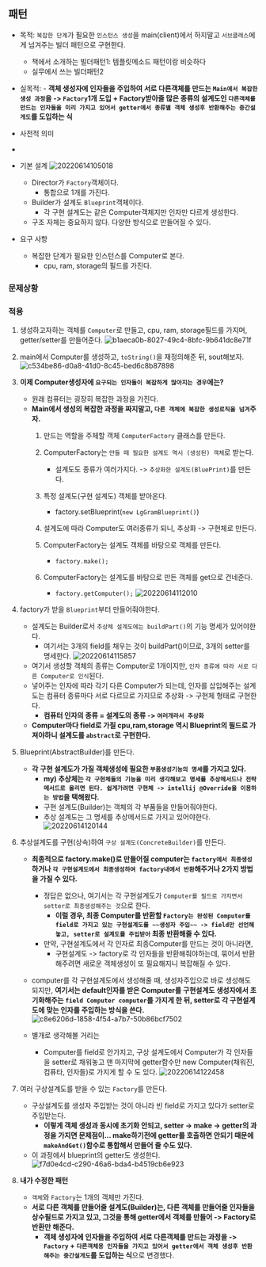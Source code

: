 ## 패턴
- 목적: `복잡한 단계`가 필요한 `인스턴스 생성`을 main(client)에서 하지말고 `서브클래스`에게 넘겨주는 빌더 패턴으로 구현한다.
	- 책에서 소개하는 빌더패턴1: 템플릿메소드 패턴이랑 비슷하다
	- 실무에서 쓰는 빌더패턴2
- 실목적: - **객체 생성자에 인자들을 주입하여 서로 다른객체를 만드는 `Main에서 복잡한 생성 과정`을 -> `Factory`1개 도입 + Factory받아줄 많은 종류의 설계도인 `다른객체를 만드는 인자들을 미리 가지고 있어서 getter에서 종류별 객체 생성후 반환해주는 중간설게도`를 도입하는 식**


- 사전적 의미
- 
- 기본 설계
	![20220614105018](https://raw.githubusercontent.com/is2js/screenshots/main/20220614105018.png)
	- Director가 `Factory`객체이다.
		- 통합으로 1개를 가진다.
	- Builder가 설계도 `Blueprint`객체이다.
		- 각 구현 설계도는 같은 Computer객체지만 인자만 다르게 생성한다.
	- 구조 자체는 중요하지 않다. 다양한 방식으로 만들어질 수 있다.
- 요구 사항
	- 복잡한 단계가 필요한 인스턴스를 Computer로 본다.
		- cpu, ram, storage의 필드를 가진다.

### 문제상황

### 적용
1. 생성하고자하는 객체를 `Computer`로 만들고, cpu, ram, storage필드를 가지며, getter/setter를 만들어준다.
	![b1aeca0b-8027-49c4-8bfc-9b641dc8e71f](https://raw.githubusercontent.com/is2js/screenshots/main/b1aeca0b-8027-49c4-8bfc-9b641dc8e71f.gif)

2. main에서 Computer를 생성하고, `toString()`을 재정의해준 뒤, sout해보자.
	![c534be86-d0a8-41d0-8c45-bed6c8b87898](https://raw.githubusercontent.com/is2js/screenshots/main/c534be86-d0a8-41d0-8c45-bed6c8b87898.gif)

3. **이제 Computer생성자에 `요구되는 인자들이 복잡하게 많아지는 경우`에는?**
	- 원래 컴퓨터는 굉장히 복잡한 과정을 가진다.
	- **Main에서 생성의 복잡한 과정을 짜지말고, `다른 객체에 복잡한 생성로직을 넘겨`주자.**
		1. 만드는 역할을 주체할 객체 `ComputerFactory` 클래스를 만든다.
		2. ComputerFactory는 `만들 때 필요한 설계도 역시 (생성된) 객체`로 받는다.
			- 설계도도 종류가 여러가지다. -> `추상화한 설계도(BluePrint)`를 만든다.
		3. 특정 설계도(구현 설계도) 객체를 받아온다.
			- factory.setBlueprint(`new LgGramBlueprint()`)
		4. 설계도에 따라 Computer도 여러종류가 되니, 추상화 -> 구현체로 만든다.

		5. ComputerFactory는 설계도 객체를 바탕으로 객체를 만든다.
			- `factory.make();`
		6. ComputerFactory는 설계도를 바탕으로 만든 객체를 get으로 건네준다.
			- `factory.getComputer();`
	![20220614112010](https://raw.githubusercontent.com/is2js/screenshots/main/20220614112010.png)


4. factory가 받을 `Blueprint`부터 만들어줘야한다.
	- 설계도는 Builder로서 `추상체 설계도에는 buildPart()`의 기능 명세가 있어야한다.
		- 여기서는 3개의 field를 채우는 것이 buildPart()이므로, 3개의 setter를 명세한다.
		![20220614115857](https://raw.githubusercontent.com/is2js/screenshots/main/20220614115857.png)
	- 여기서 생성할 객체의 종류는 Computer로 1개이지만, `인자 종류에 따라 서로 다른 Computer로 인식`된다.
	- 넣어주는 인자에 따라 각기 다른 Computer가 되는데, 인자를 삽입해주는 설계도는 컴퓨터 종류마다 서로 다르므로 가지므로 추상화 -> 구현체 형태로 구현한다.
		- **컴퓨터 인자의 종류 = 설계도의 종류 -> `여러개라서 추상화`**
	- **Computer마다 field로 가질 cpu,ram,storage 역시 Blueprint의 필드로 가져야하니 설계도를 `abstract`로 구현한다.**


5. Blueprint(AbstractBuilder)를 만든다.
	- **각 구현 설계도가 가질 객체생성에 필요한 `부품생성기능의 명세`를 가지고 있다.**
		- **my) 추상체는 `각 구현체들의 기능을 미리 생각해보고 명세를 추상메서드나 전략메서드로 올리면 된다. 쉽게가려면 구현체 -> intellij @Override을 이용하는 방법`을 택해왔다.**
		- 구현 설계도(Builder)는 객체의 각 부품들을 만들어줘야한다.
		- 추상 설계도는 그 명세를 추상메서드로 가지고 있어야한다.
	![20220614120144](https://raw.githubusercontent.com/is2js/screenshots/main/20220614120144.png)

6. 추상설계도를 구현(상속)하여 `구상 설계도(ConcreteBuilder)`를 만든다.
	- **최종적으로 factory.make()로 만들어질 computer는 `factory에서 최종생성`하거나 `각 구현설계도에서 최종생성하여 factory내에서 반환`해주거나 2가지 방법을 가질 수 있다.**
		- 정답은 없으나, 여기서는 각 구현설계도가 `Computer를 필드로 가지면서 setter로 최종생성해주는 것`으로 한다.
			- **이럴 경우, 최종 Computer를 반환할 `Factory는 완성된 Computer를 field로 가지고 있는 구현설계도를 ~~생성자 주입~~ -> field만 선언해놓고, setter로 설계도를 주입받아` 최종 반환해줄 수 있다.**
		- 만약, 구현설계도에서 각 인자로 최종Computer를 만드는 것이 아니라면,
			- 구현설계도 -> factory로 각 인자들을 반환해줘야하는데, 묶어서 반환해주려면 새로운 객체생성이 또 필요해지니 복잡해질 수 있다.
	- computer를 각 구현설계도에서 생성해줄 때, 생성자주입으로 바로 생성해도 되지만, **여기서는 default인자를 받은 Computer를 구현설계도 생성자에서 초기화해주는 `field Computer computer`를 가지게 한 뒤, setter로 각 구현설계도에 맞는 인자를 주입하는 방식을 쓴다.**
	![c8e6206d-1858-4f54-a7b7-50b86bcf7502](https://raw.githubusercontent.com/is2js/screenshots/main/c8e6206d-1858-4f54-a7b7-50b86bcf7502.gif)

	- 별개로 생각해볼 거리는
		- Computer를 field로 안가지고, 구상 설계도에서 Computer가 각 인자들을 setter로 채워놓고 맨 마지막에 getter함수만 new Computer(채워진, 컴퓨타, 인자들)로 가지게 할 수 도 있다.
		![20220614122458](https://raw.githubusercontent.com/is2js/screenshots/main/20220614122458.png)
		
7. 여러 구상설계도를 받을 수 있는 `Factory`를 만든다.
	- 구상설계도를 생성자 주입받는 것이 아니라 빈 field로 가지고 있다가 setter로 주입받는다.
		- **이렇게 객체 생성과 동시에 초기화 안되고, setter -> make -> getter의 과정을 가지면 문제점이...  make하기전에 getter를 호출하면 안되기 때문에 `makeAndGet()`함수로 통합해서 만들어 줄 수도 있다.**
	- 이 과정에서 blueprint의 getter도 생성한다.
	![f7d0e4cd-c290-46a6-bda4-b4519cb6e923](https://raw.githubusercontent.com/is2js/screenshots/main/f7d0e4cd-c290-46a6-bda4-b4519cb6e923.gif)


8. **내가 수정한 패턴**
	- `객체`와 `Factory`는 1개의 객체만 가진다.
	- **서로 다른 객체를 만들어줄 설계도(Builder)는, 다른 객체를 만들어줄 인자들을 상수필드로 가지고 있고, 그것을 통해 getter에서 객체를 만들어 -> Factory로 반환만 해준다.**
		- **객체 생성자에 인자들을 주입하여 서로 다른객체를 만드는 과정을 -> `Factory` + `다른객체용 인자들을 가지고 있어서 getter에서 객체 생성후 반환해주는 중간설게도`를 도입하는 식**으로 변경했다.
